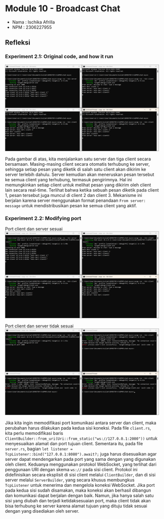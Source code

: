 # Module 10 - Broadcast Chat

* Nama  : Ischika Afrilla
* NPM   : 2306227955

## Refleksi
### Experiment 2.1: Original code, and how it run
![Experiment 2.1: Original code, and how it run](images/Screenshot%20(1080).png)

Pada gambar di atas, kita menjalankan satu server dan tiga client secara bersamaan. Masing-masing client secara otomatis terhubung ke server, sehingga setiap pesan yang diketik di salah satu client akan dikirim ke server terlebih dahulu. Server kemudian akan meneruskan pesan tersebut ke semua client yang terhubung, termasuk pengirimnya. Hal ini memungkinkan setiap client untuk melihat pesan yang dikirim oleh client lain secara real-time. Terlihat bahwa ketika sebuah pesan diketik pada client 1, pesan tersebut juga muncul di client 2 dan client 3. Mekanisme ini berjalan karena server menggunakan format penandaan `From server: message` untuk mendistribusikan pesan ke semua client yang aktif.

### Experiment 2.2: Modifying port
Port client dan server sesuai
![Port client dan server sesuai](images/Screenshot%20(1081).png)

Port client dan server tidak sesuai
![Port client dan server tidak sesuai](images/Screenshot%20(1082).png)

Jika kita ingin memodifikasi port komunikasi antara server dan client, maka perubahan harus dilakukan pada kedua sisi koneksi. Pada file `client.rs`, kita perlu memodifikasi baris `ClientBuilder::from_uri(Uri::from_static("ws://127.0.0.1:2000"))` untuk menyesuaikan alamat dan port tujuan client. Sementara itu, pada file `server.rs`, bagian `let listener = TcpListener::bind("127.0.0.1:8080").await?;` juga harus disesuaikan agar server dapat mendengarkan pada port yang sama dengan yang digunakan oleh client. Keduanya menggunakan protokol WebSocket, yang terlihat dari penggunaan URI dengan skema `ws://` pada sisi client. Protokol ini didefinisikan secara eksplisit di sisi client melalui `ClientBuilder`, dan di sisi server melalui `ServerBuilder`, yang secara khusus membungkus `TcpListener` untuk menerima dan mengelola koneksi WebSocket. Jika port pada kedua sisi sudah disamakan, maka koneksi akan berhasil dibangun dan komunikasi dapat berjalan dengan baik. Namun, jika hanya salah satu sisi yang diubah dan terjadi ketidaksesuaian port, maka client tidak akan bisa terhubung ke server karena alamat tujuan yang dituju tidak sesuai dengan yang disediakan oleh server.